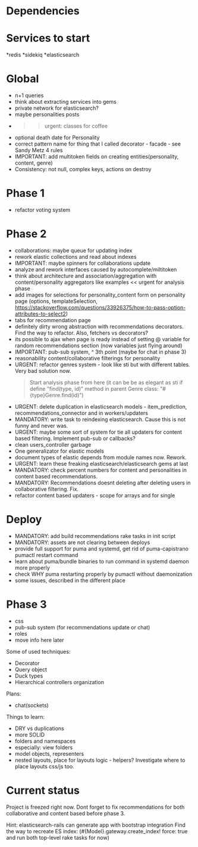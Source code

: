 # Dependencies

# Services to start
*redis
*sidekiq
*elasticsearch

# Global
* n+1 queries
* think about extracting services into gems
* private network for elasticsearch?
* maybe personalities posts
* >> urgent: classes for coffee
* optional death date for Personality
* correct pattern name for thing that I called decorator - facade - see Sandy Metz 4 rules
* IMPORTANT: add multitoken fields on creating entities(personality, content, genre)
* Consistency: not null, complex keys, actions on destroy

# Phase 1
* refactor voting system

# Phase 2
* collaborations: maybe queue for updating index
* rework elastic collections and read about indexes
* IMPORTANT: maybe spinners for collaborations update
* analyze and rework interfaces caused by autocomplete/miltitoken
* think about architecture and association/aggregation with content/personality aggregators like examples << urgent for analysis phase
* add images for selections for personality_content form on personality page
    (options, templateSelection, https://stackoverflow.com/questions/33926375/how-to-pass-option-attributes-to-select2)
* tabs for recommendation page
* definitely dirty wrong abstraction with recommendations decorators. Find the way to refactor. Also, fetchers vs decorators?
* its possible to ajax when page is ready instead of setting @ variable for random recommendations section (now variables just flying around)
* IMPORTANT: pub-sub system, ^ 3th point (maybe for chat in phase 3)
* reasonability content/collaborative filterings for personality
* URGENT: refactor genres system - look like sti but with different tables. Very bad solution now.
  > Start analysis phase from here
  >(it can be be as elegant as sti if define "find(type, id)" method in parent Genre class: "#{type}Genre.find(id)")
* URGENT: delete duplication in elasticsearch models - item_prediction, recommendations_connector and in workers/updaters
* MANDATORY: write task to reindexing elasticsearch. Cause this is not funny and never was.
* URGENT: maybe some sort of system for tie all updaters for content based filtering. Implement pub-sub or callbacks?
* clean users_controller garbage
* One generalizator for elastic models
* document types of elastic depends from module names now. Rework.
* URGENT: learn these freaking elasticsearch/elasticsearch gems at last
* MANDATORY: check percent numbers for content and personalities in content based recommendations.
* MANDATORY: Recommendations doesnt deleting after deleting users in collaborative filtering. Fix.
* refactor content based updaters - scope for arrays and for single

# Deploy
* MANDATORY: add build recommendations rake tasks in init script
* MANDATORY: assets are not clearing between deploys
* provide full support for puma and systemd, get rid of puma-capistrano pumactl restart command
* learn about puma/bundle binaries to run command in systemd daemon more properly
* check WHY puma restarting properly by pumactl without daemonization
* some issues, described in the different place

# Phase 3
* css
* pub-sub system (for recommendations update or chat)
* roles
* move info here later

Some of used techniques:
* Decorator
* Query object
* Duck types
* Hierarchical controllers organization

Plans:
* chat(sockets)

Things to learn:
* DRY vs duplications
* more SOLID
* folders and namespaces
* especially: view folders
* model objects, representers
* nested layouts, place for layouts logic - helpers? Investigate where to place layouts css/js too.

# Current status
Project is freezed right now. Dont forget to fix recommendations for both collaborative and content based before phase 3.

Hint: elasticsearch-rails can generate app with bootstrap integration
Find the way to recreate ES index: (#{Model}.gateway.create_index! force: true and run both top-level rake tasks for now)